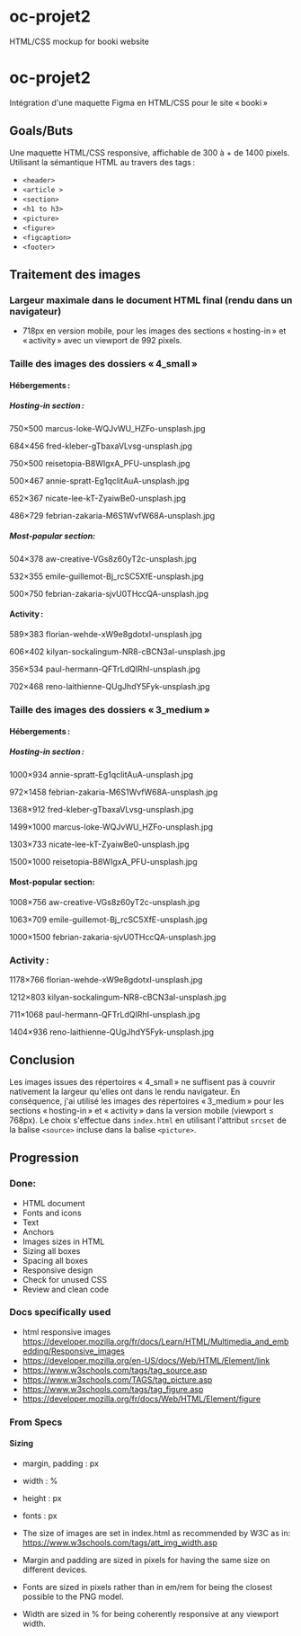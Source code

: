 # oc-projet2
HTML/CSS mockup for booki website
# oc-projet2
Intégration d'une maquette Figma en HTML/CSS pour le site « booki »

## Goals/Buts
Une maquette HTML/CSS responsive, affichable de 300 à + de 1400 pixels. 
Utilisant la sémantique HTML au travers des tags :
* `<header>`
* `<article >`
* `<section>`
* `<h1 to h3>`
* `<picture>`
* `<figure>`
* `<figcaption>`
* `<footer>`

## Traitement des images
### Largeur maximale dans le document HTML final (rendu dans un navigateur)
* 718px en version mobile, pour les images des sections « hosting-in » et « activity » avec un viewport de 992 pixels.

### Taille des images des dossiers « 4_small »
#### Hébergements :
##### Hosting-in section :

750×500 marcus-loke-WQJvWU_HZFo-unsplash.jpg

684×456 fred-kleber-gTbaxaVLvsg-unsplash.jpg

750×500 reisetopia-B8WIgxA_PFU-unsplash.jpg

500×467 annie-spratt-Eg1qcIitAuA-unsplash.jpg

652×367 nicate-lee-kT-ZyaiwBe0-unsplash.jpg

486×729 febrian-zakaria-M6S1WvfW68A-unsplash.jpg

##### Most-popular section:
504×378 aw-creative-VGs8z60yT2c-unsplash.jpg

532×355 emile-guillemot-Bj_rcSC5XfE-unsplash.jpg

500×750 febrian-zakaria-sjvU0THccQA-unsplash.jpg

#### Activity :

589×383 florian-wehde-xW9e8gdotxI-unsplash.jpg

606×402 kilyan-sockalingum-NR8-cBCN3aI-unsplash.jpg

356×534 paul-hermann-QFTrLdQIRhI-unsplash.jpg

702×468 reno-laithienne-QUgJhdY5Fyk-unsplash.jpg

### Taille des images des dossiers « 3_medium »
#### Hébergements :
##### Hosting-in section :

1000×934 annie-spratt-Eg1qcIitAuA-unsplash.jpg

972×1458 febrian-zakaria-M6S1WvfW68A-unsplash.jpg

1368×912 fred-kleber-gTbaxaVLvsg-unsplash.jpg

1499×1000 marcus-loke-WQJvWU_HZFo-unsplash.jpg

1303×733 nicate-lee-kT-ZyaiwBe0-unsplash.jpg

1500×1000 reisetopia-B8WIgxA_PFU-unsplash.jpg

#### Most-popular section:
1008×756 aw-creative-VGs8z60yT2c-unsplash.jpg

1063×709 emile-guillemot-Bj_rcSC5XfE-unsplash.jpg

1000×1500 febrian-zakaria-sjvU0THccQA-unsplash.jpg

### Activity :
1178×766 florian-wehde-xW9e8gdotxI-unsplash.jpg

1212×803 kilyan-sockalingum-NR8-cBCN3aI-unsplash.jpg

711×1068 paul-hermann-QFTrLdQIRhI-unsplash.jpg

1404×936 reno-laithienne-QUgJhdY5Fyk-unsplash.jpg

## Conclusion
Les images issues des répertoires « 4_small » ne suffisent pas à couvrir nativement la largeur qu'elles ont dans le rendu navigateur. En conséquence, j'ai utilisé les images des répertoires « 3_medium » pour les sections « hosting-in » et « activity » dans la version mobile (viewport ≤ 768px). Le choix s'effectue dans `index.html` en utilisant l'attribut `srcset` de la balise `<source>` incluse dans la balise `<picture>`.


## Progression
### Done:
* HTML document
* Fonts and icons
* Text
* Anchors
* Images sizes in HTML
* Sizing all boxes
* Spacing all boxes
* Responsive design
* Check for unused CSS
* Review and clean code

### Docs specifically used
* html responsive images https://developer.mozilla.org/fr/docs/Learn/HTML/Multimedia_and_embedding/Responsive_images
* https://developer.mozilla.org/en-US/docs/Web/HTML/Element/link
* https://www.w3schools.com/tags/tag_source.asp
* https://www.w3schools.com/TAGS/tag_picture.asp
* https://www.w3schools.com/tags/tag_figure.asp
* https://developer.mozilla.org/fr/docs/Web/HTML/Element/figure

### From Specs
#### Sizing
* margin, padding : px
* width : %
* height : px
* fonts : px

* The size of images are set in index.html as recommended by W3C as in: https://www.w3schools.com/tags/att_img_width.asp
* Margin and padding are sized in pixels for having the same size on different devices.
* Fonts are sized in pixels rather than in em/rem for being the closest possible to the PNG model.
* Width are sized in % for being coherently responsive at any viewport width.

